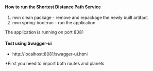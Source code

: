 #### How to run the Shortest Distance Path Service


1. mvn clean package - remove and repackage the newly built artifact
2. mvn spring-boot:run - run the application

The application is running on port 8081

#### Test using Swagger-ui

- http://localhost:8081/swagger-ui.html


*First you need to import both routes and planets   

